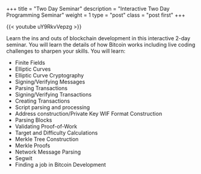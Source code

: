 +++
title = "Two Day Seminar"
description = "Interactive Two Day Programming Seminar"
weight = 1
type = "post"
class = "post first"
+++

{{< youtube uY9RkvVepzg >}}

Learn the ins and outs of blockchain development in this interactive 2-day seminar. You will learn the details of how Bitcoin works including live coding challenges to sharpen your skills. You will learn:

  * Finite Fields
  * Elliptic Curves
  * Elliptic Curve Cryptography
  * Signing/Verifying Messages
  * Parsing Transactions
  * Signing/Verifying Transactions
  * Creating Transactions
  * Script parsing and processing
  * Address construction/Private Key WIF Format Construction
  * Parsing Blocks
  * Validating Proof-of-Work
  * Target and Difficulty Calculations
  * Merkle Tree Construction
  * Merkle Proofs
  * Network Message Parsing
  * Segwit
  * Finding a job in Bitcoin Development


